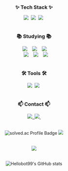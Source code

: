 
<div align="center">


</div>

<h3 align="center">✨ Tech Stack ✨</h3>
<div align="center">
  <img src="https://img.shields.io/badge/C-20232a.svg?style=for-the-badge&logo=C&logoColor=A8B9CC" />&nbsp
  <img src="https://img.shields.io/badge/C++-00599C.svg?style=for-the-badge&logo=C%2B%2B&logoColor=white" />&nbsp;
  <img src="https://img.shields.io/badge/Java-007396.svg?style=for-the-badge&logo=OpenJDK&logoColor=white" />&nbsp;
</div>

<br>

<h3 align="center">📚 Studying 📚</h3>
<div align="center">
  <img src="https://img.shields.io/badge/Intro%20to%20IT%20Management-F6BFBC?style=for-the-badge&logo=Trello&logoColor=black" />&nbsp;
  <img src="https://img.shields.io/badge/Operating%20Systems-F6BFBC?style=for-the-badge&logo=Linux&logoColor=black" />&nbsp;
  <img src="https://img.shields.io/badge/Computer%20Networks-90EE90?style=for-the-badge&logo=Cloudflare&logoColor=black" />&nbsp;
</div>
<div align="center"> 
  <img src="https://img.shields.io/badge/Database-B0E0E6?style=for-the-badge&logo=MySQL&logoColor=black" />&nbsp;
  <img src="https://img.shields.io/badge/Special%20Lectures%20on%20SW-FAFAD2?style=for-the-badge&logo=visualstudiocode&logoColor=black" />&nbsp;
  <img src="https://img.shields.io/badge/Western%20History%20&%20Culture-FAFAD2?style=for-the-badge&logo=Read-the-Docs&logoColor=black" />&nbsp;
</div>


</div>

<br>

<h3 align="center">🛠 Tools 🛠</h3>
<div align="center">
  <img src="https://img.shields.io/badge/git-F05033.svg?style=for-the-badge&logo=git&logoColor=white" />&nbsp
  <img src="https://img.shields.io/badge/github-181717.svg?style=for-the-badge&logo=github&logoColor=white" />&nbsp  
</div>

<br>

<h3 align="center">📫 Contact 📫</h3>
<div align="center">
  <a href="mailto:ktj4060@gmail.com">
    <img src="https://img.shields.io/badge/ktj4060@gmail.com-D14836?style=for-the-badge&logo=gmail&logoColor=white"/>&nbsp
  </a>
  <a href="mailto:ktj4060@gnaver.com">
    <img src="https://img.shields.io/badge/ktj4060@naver.com-03C75A?style=for-the-badge&logo=naver&logoColor=white"/>&nbsp
  </a>

<br>
<br>
<br>

    
  </a>
<img src="http://mazassumnida.wtf/api/v2/generate_badge?boj=ktj4060" alt="solved.ac Profile Badge" />
<img src="http://mazandi.herokuapp.com/api?handle=ktj4060&theme=dark"/>
 <br>  
<br>
 <br>   
<img src="https://github-readme-stats.vercel.app/api/top-langs/?username=Hellobot99&layout=compact&theme=radical&hide=ASP.NET" />
  <br>
   <br>
    <br>
  <img src="https://github-readme-stats.vercel.app/api?username=Hellobot99&show_icons=true&theme=radical" alt="Hellobot99's GitHub stats" />
 
  
</div>




<!--
**Hellobot99/Hellobot99** is a ✨ _special_ ✨ repository because its `README.md` (this file) appears on your GitHub profile.

Here are some ideas to get you started:

- 🔭 I’m currently working on ...
- 🌱 I’m currently learning ...
- 👯 I’m looking to collaborate on ...
- 🤔 I’m looking for help with ...
- 💬 Ask me about ...
- 📫 How to reach me: ...
- 😄 Pronouns: ...
- ⚡ Fun fact: ...
-->

